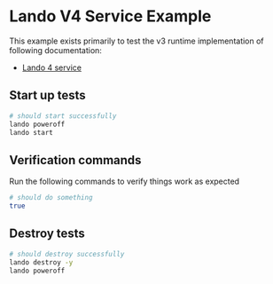 Lando V4 Service Example
========================

This example exists primarily to test the v3 runtime implementation of following documentation:

* [Lando 4 service](https://docs.lando.dev/core/v4/landofile/services.html#lando-service)

Start up tests
--------------

```bash
# should start successfully
lando poweroff
lando start
```

Verification commands
---------------------

Run the following commands to verify things work as expected

```bash
# should do something
true
```

Destroy tests
-------------

```bash
# should destroy successfully
lando destroy -y
lando poweroff
```
